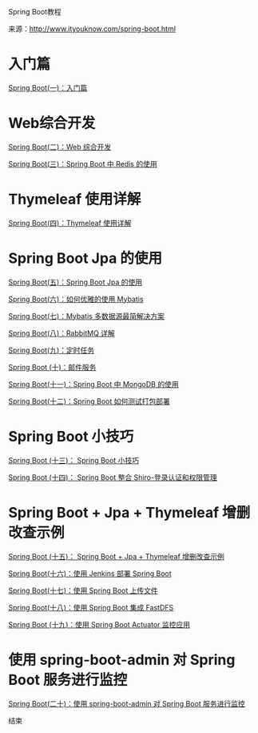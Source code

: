 Spring Boot教程

来源：http://www.ityouknow.com/spring-boot.html

# 入门篇

[Spring Boot(一)：入门篇](http://www.ityouknow.com/springboot/2016/01/06/spring-boot-quick-start.html)



# Web综合开发

[Spring Boot(二)：Web 综合开发](http://www.ityouknow.com/springboot/2016/02/03/spring-boot-web.html)

[Spring Boot(三)：Spring Boot 中 Redis 的使用](http://www.ityouknow.com/springboot/2016/03/06/spring-boot-redis.html)

# Thymeleaf 使用详解

[Spring Boot(四)：Thymeleaf 使用详解](http://www.ityouknow.com/springboot/2016/05/01/spring-boot-thymeleaf.html)

# Spring Boot Jpa 的使用

[Spring Boot(五)：Spring Boot Jpa 的使用](http://www.ityouknow.com/springboot/2016/08/20/spring-boot-jpa.html)

[Spring Boot(六)：如何优雅的使用 Mybatis](http://www.ityouknow.com/springboot/2016/11/06/spring-boot-mybatis.html)

[Spring Boot(七)：Mybatis 多数据源最简解决方案](http://www.ityouknow.com/springboot/2016/11/25/spring-boot-multi-mybatis.html)

[Spring Boot(八)：RabbitMQ 详解](http://www.ityouknow.com/springboot/2016/11/30/spring-boot-rabbitMQ.html)

[Spring Boot(九)：定时任务](http://www.ityouknow.com/springboot/2016/12/02/spring-boot-scheduler.html)

[Spring Boot (十)：邮件服务](http://www.ityouknow.com/springboot/2017/05/06/spring-boot-mail.html)

[Spring Boot(十一)：Spring Boot 中 MongoDB 的使用](http://www.ityouknow.com/springboot/2017/05/08/spring-boot-mongodb.html)

[Spring Boot(十二)：Spring Boot 如何测试打包部署](http://www.ityouknow.com/springboot/2017/05/09/spring-boot-deploy.html)

# Spring Boot 小技巧

[Spring Boot (十三)： Spring Boot 小技巧](http://www.ityouknow.com/springboot/2017/06/22/spring-boot-tips.html)

[Spring Boot (十四)： Spring Boot 整合 Shiro-登录认证和权限管理](http://www.ityouknow.com/springboot/2017/06/26/spring-boot-shiro.html)

# Spring Boot + Jpa + Thymeleaf 增删改查示例

[Spring Boot (十五)： Spring Boot + Jpa + Thymeleaf 增删改查示例](http://www.ityouknow.com/springboot/2017/09/23/spring-boot-jpa-thymeleaf-curd.html)

[Spring Boot(十六)：使用 Jenkins 部署 Spring Boot](http://www.ityouknow.com/springboot/2017/11/11/spring-boot-jenkins.html)

[Spring Boot(十七)：使用 Spring Boot 上传文件](http://www.ityouknow.com/springboot/2018/01/12/spring-boot-upload-file.html)

[Spring Boot(十八)：使用 Spring Boot 集成 FastDFS](http://www.ityouknow.com/springboot/2018/01/16/spring-boot-fastdfs.html)

[Spring Boot (十九)：使用 Spring Boot Actuator 监控应用](http://www.ityouknow.com/springboot/2018/02/06/spring-boot-actuator.html)

# 使用 spring-boot-admin 对 Spring Boot 服务进行监控

[Spring Boot(二十)：使用 spring-boot-admin 对 Spring Boot 服务进行监控](http://www.ityouknow.com/springboot/2018/02/11/spring-boot-admin.html)



结束

